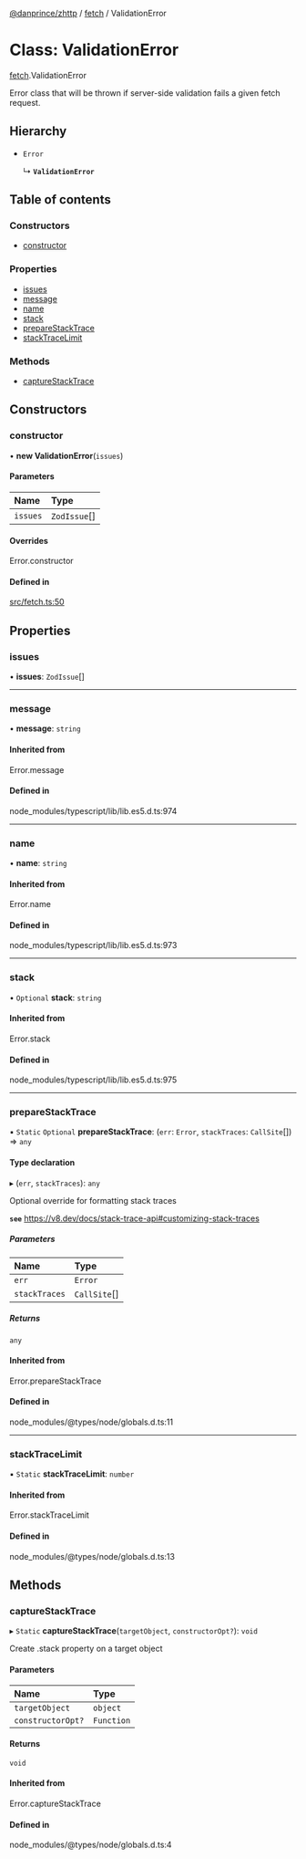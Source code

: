 [@danprince/zhttp](../README.md) / [fetch](../modules/fetch.md) / ValidationError

# Class: ValidationError

[fetch](../modules/fetch.md).ValidationError

Error class that will be thrown if server-side validation fails a given
fetch request.

## Hierarchy

- `Error`

  ↳ **`ValidationError`**

## Table of contents

### Constructors

- [constructor](fetch.ValidationError.md#constructor)

### Properties

- [issues](fetch.ValidationError.md#issues)
- [message](fetch.ValidationError.md#message)
- [name](fetch.ValidationError.md#name)
- [stack](fetch.ValidationError.md#stack)
- [prepareStackTrace](fetch.ValidationError.md#preparestacktrace)
- [stackTraceLimit](fetch.ValidationError.md#stacktracelimit)

### Methods

- [captureStackTrace](fetch.ValidationError.md#capturestacktrace)

## Constructors

### constructor

• **new ValidationError**(`issues`)

#### Parameters

| Name | Type |
| :------ | :------ |
| `issues` | `ZodIssue`[] |

#### Overrides

Error.constructor

#### Defined in

[src/fetch.ts:50](https://github.com/danprince/zhttp/blob/45ef93c/src/fetch.ts#L50)

## Properties

### issues

• **issues**: `ZodIssue`[]

___

### message

• **message**: `string`

#### Inherited from

Error.message

#### Defined in

node_modules/typescript/lib/lib.es5.d.ts:974

___

### name

• **name**: `string`

#### Inherited from

Error.name

#### Defined in

node_modules/typescript/lib/lib.es5.d.ts:973

___

### stack

• `Optional` **stack**: `string`

#### Inherited from

Error.stack

#### Defined in

node_modules/typescript/lib/lib.es5.d.ts:975

___

### prepareStackTrace

▪ `Static` `Optional` **prepareStackTrace**: (`err`: `Error`, `stackTraces`: `CallSite`[]) => `any`

#### Type declaration

▸ (`err`, `stackTraces`): `any`

Optional override for formatting stack traces

**`see`** https://v8.dev/docs/stack-trace-api#customizing-stack-traces

##### Parameters

| Name | Type |
| :------ | :------ |
| `err` | `Error` |
| `stackTraces` | `CallSite`[] |

##### Returns

`any`

#### Inherited from

Error.prepareStackTrace

#### Defined in

node_modules/@types/node/globals.d.ts:11

___

### stackTraceLimit

▪ `Static` **stackTraceLimit**: `number`

#### Inherited from

Error.stackTraceLimit

#### Defined in

node_modules/@types/node/globals.d.ts:13

## Methods

### captureStackTrace

▸ `Static` **captureStackTrace**(`targetObject`, `constructorOpt?`): `void`

Create .stack property on a target object

#### Parameters

| Name | Type |
| :------ | :------ |
| `targetObject` | `object` |
| `constructorOpt?` | `Function` |

#### Returns

`void`

#### Inherited from

Error.captureStackTrace

#### Defined in

node_modules/@types/node/globals.d.ts:4
